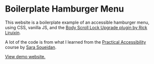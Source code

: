 # Boilerplate Hamburger Menu

This website is a boilerplate example of an accessible hamburger menu, using CSS, vanilla JS, and the [Body Scroll
Lock Upgrade plugin by Rick Liruixin](https://github.com/rick-liruixin/body-scroll-lock-upgrade).

A lot of the code is from what I learned from the [Practical Accessibility](https://practical-accessibility.today/) course by [Sara Soueidan](https://sarasoueidan.com/).

[View demo website.](https://cc-hamburger-menu.netlify.app/)
